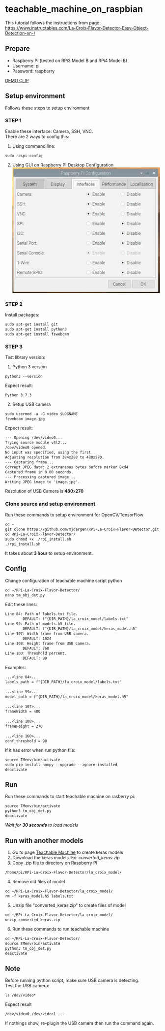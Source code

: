# teachable_machine_on_raspbian
This tutorial follows the instructions from page: https://www.instructables.com/La-Croix-Flavor-Detector-Easy-Object-Detection-on-/
## Prepare
* Raspberry Pi (tested on RPi3 Model B and RPi4 Model B) 
* Username: pi
* Password: raspberry

[DEMO CLIP](https://drive.google.com/file/d/1lyHoC7qYKU0o239HxB9r_eC5Jd9UnNBU/view?usp=sharing)

## Setup environment
Follows these steps to setup environment

### STEP 1
Enable these interface: Camera, SSH, VNC. <br>
There are 2 ways to config this:<br>
1. Using command line:
```
sudo raspi-config 
```
2. Using GUI on Raspberry PI Desktop Configuration
![alt text](https://github.com/phuongnam0907/teachable_machine_on_raspbian/blob/main/image/setting.png?raw=true)

### STEP 2
Install packages:
```
sudo apt-get install git
sudo apt-get install python3
sudo apt-get install fswebcam
```

### STEP 3
Test library version: <br>
1. Python 3 version
```
python3 --version
```
Expect result:
```
Python 3.7.3
```
2. Setup USB camera
```
sudo usermod -a -G video $LOGNAME
fswebcam image.jpg
```
Expect result:
```
--- Opening /dev/video0...
Trying source module v4l2...
/dev/video0 opened.
No input was specified, using the first.
Adjusting resolution from 384x288 to 480x270.
--- Capturing frame...
Corrupt JPEG data: 2 extraneous bytes before marker 0xd4
Captured frame in 0.00 seconds.
--- Processing captured image...
Writing JPEG image to 'image.jpg'.
```
Resolution of USB Camera is <b>480</b>x<b>270</b>

### Clone source and setup environment
Run these commands to setup environment for OpenCV/TensorFlow
```
cd ~
git clone https://github.com/mjdargen/RPi-La-Croix-Flavor-Detector.git
cd RPi-La-Croix-Flavor-Detector/
sudo chmod +x ./rpi_install.sh
./rpi_install.sh
```
It takes about <b>3 hour</b> to setup environment.

## Config 
Change configuration of teachable machine script python
```
cd ~/RPi-La-Croix-Flavor-Detector/
nano tm_obj_det.py 
```
Edit these lines:
```
Line 84: Path of labels.txt file. 
		DEFAULT: f"{DIR_PATH}/la_croix_model/labels.txt"
Line 99: Path of models.h5 file. 
		DEFAULT: f"{DIR_PATH}/la_croix_model/keras_model.h5"
Line 107: Width frame from USB camera. 
		DEFAULT: 1024
Line 108: Height frame from USB camera. 
		DEFAULT: 768
Line 160: Threshold percent. 
		DEFAULT: 90
```
Examples:
```
...<line 84>...
labels_path = f"{DIR_PATH}/la_croix_model/labels.txt"

...<line 99>...
model_path = f"{DIR_PATH}/la_croix_model/keras_model.h5"

...<line 107>...
frameWidth = 480

...<line 108>...
frameHeight = 270

...<line 160>...
conf_threshold = 90
```

If it has error when run python file:
```
source TMenv/bin/activate
sudo pip install numpy --upgrade --ignore-installed
deactivate
```
## Run
Run these commands to start teachable machine on rasberry pi:
```
source TMenv/bin/activate
python3 tm_obj_det.py
deactivate
```
<i>Wait for <b>30 seconds</b> to load models</i>

## Run with another models
1. Go to page [Teachable Machine](https://teachablemachine.withgoogle.com/) to create keras models<br>
2. Download the keras models. Ex: <i>converted_keras.zip</i> <br>
3. Copy .zip file to directory on Raspberry PI
```
/home/pi/RPi-La-Croix-Flavor-Detector/la_croix_model/
```
4. Remove old files of model
```
cd ~/RPi-La-Croix-Flavor-Detector/la_croix_model/
rm -f keras_model.h5 labels.txt
```
5. Unzip file "converted_keras.zip" to create files of model
```
cd ~/RPi-La-Croix-Flavor-Detector/la_croix_model/
unzip converted_keras.zip
```
6. Run these commands to run teachable machine
```
cd ~/RPi-La-Croix-Flavor-Detector/
source TMenv/bin/activate
python3 tm_obj_det.py
deactivate
```

## Note
Before running python script, make sure USB camera is detecting. <br>
Test the USB camera:
```
ls /dev/video*
```
Expect result
```
/dev/video0 /dev/video1 ...
```
If nothings show, re-plugin the USB camera then run the command again. <br>